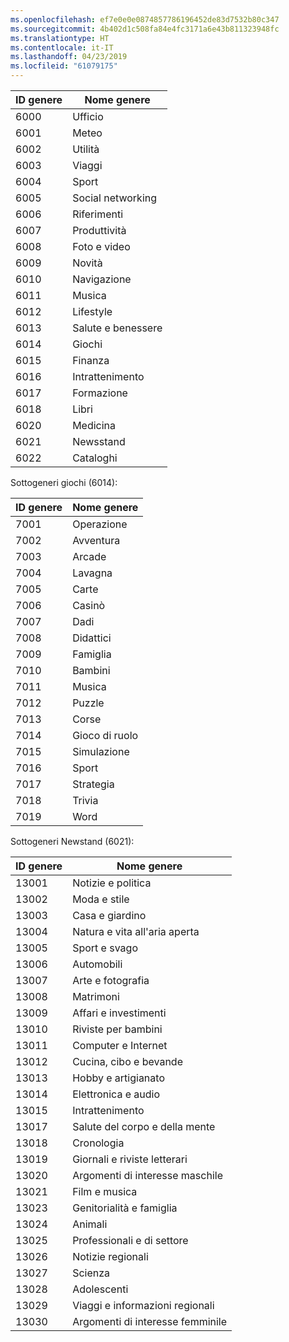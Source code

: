 ```yaml
---
ms.openlocfilehash: ef7e0e0e0874857786196452de83d7532b80c347
ms.sourcegitcommit: 4b402d1c508fa84e4fc3171a6e43b811323948fc
ms.translationtype: HT
ms.contentlocale: it-IT
ms.lasthandoff: 04/23/2019
ms.locfileid: "61079175"
---
```

|ID genere|Nome genere|
|---|---|
|6000|Ufficio|
|6001|Meteo|
|6002|Utilità|
|6003|Viaggi|
|6004|Sport|
|6005|Social networking|
|6006|Riferimenti|
|6007|Produttività|
|6008|Foto e video|
|6009|Novità|
|6010|Navigazione|
|6011|Musica|
|6012|Lifestyle|
|6013|Salute e benessere|
|6014|Giochi|
|6015|Finanza|
|6016|Intrattenimento|
|6017|Formazione|
|6018|Libri|
|6020|Medicina|
|6021|Newsstand|
|6022|Cataloghi|

Sottogeneri giochi (6014):

|ID genere|Nome genere|
|---|---|
|7001|Operazione|
|7002|Avventura|
|7003|Arcade|
|7004|Lavagna|
|7005|Carte|
|7006|Casinò|
|7007|Dadi|
|7008|Didattici|
|7009|Famiglia|
|7010|Bambini|
|7011|Musica|
|7012|Puzzle|
|7013|Corse|
|7014|Gioco di ruolo|
|7015|Simulazione|
|7016|Sport|
|7017|Strategia|
|7018|Trivia|
|7019|Word|

Sottogeneri Newstand (6021):

|ID genere|Nome genere|
|---|---|
|13001|Notizie e politica|
|13002|Moda e stile|
|13003|Casa e giardino|
|13004|Natura e vita all'aria aperta|
|13005|Sport e svago|
|13006|Automobili|
|13007|Arte e fotografia|
|13008|Matrimoni|
|13009|Affari e investimenti|
|13010|Riviste per bambini|
|13011|Computer e Internet|
|13012|Cucina, cibo e bevande|
|13013|Hobby e artigianato|
|13014|Elettronica e audio|
|13015|Intrattenimento|
|13017|Salute del corpo e della mente|
|13018|Cronologia|
|13019|Giornali e riviste letterari|
|13020|Argomenti di interesse maschile|
|13021|Film e musica|
|13023|Genitorialità e famiglia|
|13024|Animali|
|13025|Professionali e di settore|
|13026|Notizie regionali|
|13027|Scienza|
|13028|Adolescenti|
|13029|Viaggi e informazioni regionali|
|13030|Argomenti di interesse femminile|

